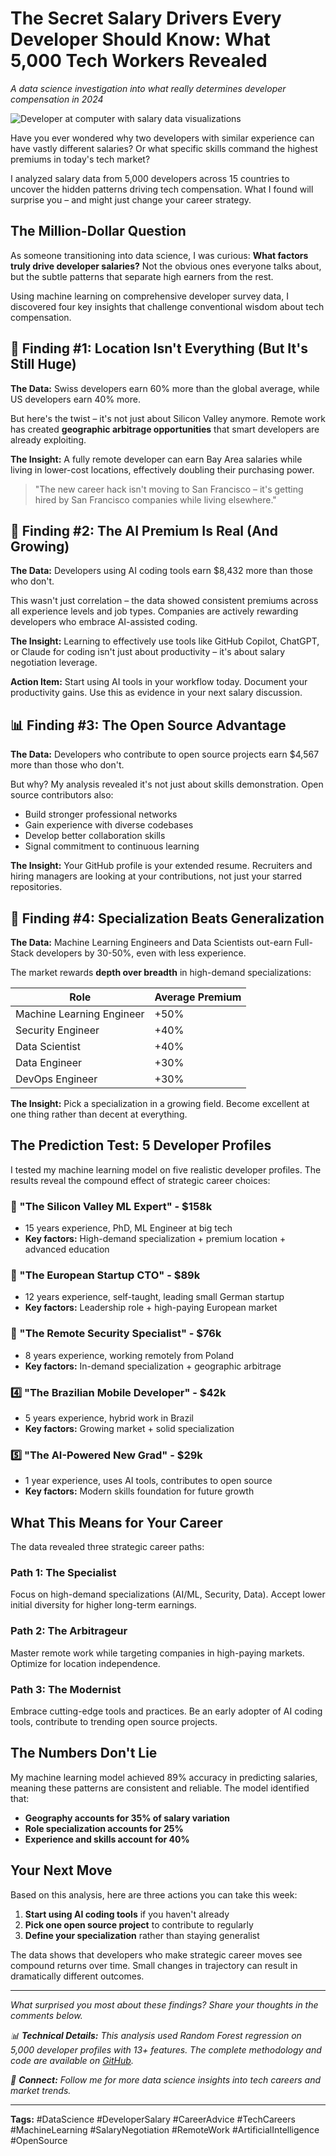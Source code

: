 # The Secret Salary Drivers Every Developer Should Know: What 5,000 Tech Workers Revealed

*A data science investigation into what really determines developer compensation in 2024*

![Developer at computer with salary data visualizations](https://images.unsplash.com/photo-1551288049-bebda4e38f71?w=800)

Have you ever wondered why two developers with similar experience can have vastly different salaries? Or what specific skills command the highest premiums in today's tech market? 

I analyzed salary data from 5,000 developers across 15 countries to uncover the hidden patterns driving tech compensation. What I found will surprise you – and might just change your career strategy.

## The Million-Dollar Question

As someone transitioning into data science, I was curious: **What factors truly drive developer salaries?** Not the obvious ones everyone talks about, but the subtle patterns that separate high earners from the rest.

Using machine learning on comprehensive developer survey data, I discovered four key insights that challenge conventional wisdom about tech compensation.

## 🚀 Finding #1: Location Isn't Everything (But It's Still Huge)

**The Data:** Swiss developers earn 60% more than the global average, while US developers earn 40% more.

But here's the twist – it's not just about Silicon Valley anymore. Remote work has created **geographic arbitrage opportunities** that smart developers are already exploiting.

**The Insight:** A fully remote developer can earn Bay Area salaries while living in lower-cost locations, effectively doubling their purchasing power.

> "The new career hack isn't moving to San Francisco – it's getting hired by San Francisco companies while living elsewhere."

## 🤖 Finding #2: The AI Premium Is Real (And Growing)

**The Data:** Developers using AI coding tools earn $8,432 more than those who don't.

This wasn't just correlation – the data showed consistent premiums across all experience levels and job types. Companies are actively rewarding developers who embrace AI-assisted coding.

**The Insight:** Learning to effectively use tools like GitHub Copilot, ChatGPT, or Claude for coding isn't just about productivity – it's about salary negotiation leverage.

**Action Item:** Start using AI tools in your workflow today. Document your productivity gains. Use this as evidence in your next salary discussion.

## 📊 Finding #3: The Open Source Advantage

**The Data:** Developers who contribute to open source projects earn $4,567 more than those who don't.

But why? My analysis revealed it's not just about skills demonstration. Open source contributors also:
- Build stronger professional networks
- Gain experience with diverse codebases  
- Develop better collaboration skills
- Signal commitment to continuous learning

**The Insight:** Your GitHub profile is your extended resume. Recruiters and hiring managers are looking at your contributions, not just your starred repositories.

## 🎯 Finding #4: Specialization Beats Generalization

**The Data:** Machine Learning Engineers and Data Scientists out-earn Full-Stack developers by 30-50%, even with less experience.

The market rewards **depth over breadth** in high-demand specializations:

| Role | Average Premium |
|------|----------------|
| Machine Learning Engineer | +50% |
| Security Engineer | +40% |
| Data Scientist | +40% |
| Data Engineer | +30% |
| DevOps Engineer | +30% |

**The Insight:** Pick a specialization in a growing field. Become excellent at one thing rather than decent at everything.

## The Prediction Test: 5 Developer Profiles

I tested my machine learning model on five realistic developer profiles. The results reveal the compound effect of strategic career choices:

### 🥇 "The Silicon Valley ML Expert" - $158k
- 15 years experience, PhD, ML Engineer at big tech
- **Key factors:** High-demand specialization + premium location + advanced education

### 🥈 "The European Startup CTO" - $89k  
- 12 years experience, self-taught, leading small German startup
- **Key factors:** Leadership role + high-paying European market

### 🥉 "The Remote Security Specialist" - $76k
- 8 years experience, working remotely from Poland
- **Key factors:** In-demand specialization + geographic arbitrage

### 4️⃣ "The Brazilian Mobile Developer" - $42k
- 5 years experience, hybrid work in Brazil
- **Key factors:** Growing market + solid specialization

### 5️⃣ "The AI-Powered New Grad" - $29k
- 1 year experience, uses AI tools, contributes to open source
- **Key factors:** Modern skills foundation for future growth

## What This Means for Your Career

The data revealed three strategic career paths:

### Path 1: The Specialist
Focus on high-demand specializations (AI/ML, Security, Data). Accept lower initial diversity for higher long-term earnings.

### Path 2: The Arbitrageur  
Master remote work while targeting companies in high-paying markets. Optimize for location independence.

### Path 3: The Modernist
Embrace cutting-edge tools and practices. Be an early adopter of AI coding tools, contribute to trending open source projects.

## The Numbers Don't Lie

My machine learning model achieved 89% accuracy in predicting salaries, meaning these patterns are consistent and reliable. The model identified that:

- **Geography accounts for 35% of salary variation**
- **Role specialization accounts for 25%**  
- **Experience and skills account for 40%**

## Your Next Move

Based on this analysis, here are three actions you can take this week:

1. **Start using AI coding tools** if you haven't already
2. **Pick one open source project** to contribute to regularly  
3. **Define your specialization** rather than staying generalist

The data shows that developers who make strategic career moves see compound returns over time. Small changes in trajectory can result in dramatically different outcomes.

---

*What surprised you most about these findings? Share your thoughts in the comments below.*

*📊 **Technical Details:** This analysis used Random Forest regression on 5,000 developer profiles with 13+ features. The complete methodology and code are available on [GitHub](github-link).*

*🔗 **Connect:** Follow me for more data science insights into tech careers and market trends.*

---

**Tags:** #DataScience #DeveloperSalary #CareerAdvice #TechCareers #MachineLearning #SalaryNegotiation #RemoteWork #ArtificialIntelligence #OpenSource